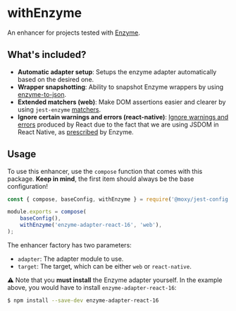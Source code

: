 # withEnzyme

An enhancer for projects tested with [Enzyme](https://github.com/airbnb/enzyme).

## What's included?

- **Automatic adapter setup**: Setups the enzyme adapter automatically based on the desired one.
- **Wrapper snapshotting**: Ability to snapshot Enzyme wrappers by using [enzyme-to-json](https://www.npmjs.com/package/enzyme-to-json).
- **Extended matchers (web)**: Make DOM assertions easier and clearer by using `jest-enzyme` [matchers](https://github.com/FormidableLabs/enzyme-matchers/tree/master/packages/jest-enzyme#assertions).
- **Ignore certain warnings and errors (react-native)**: [Ignore warnings and errors](https://github.com/enzymejs/enzyme/issues/831) produced by React due to the fact that we are using JSDOM in React Native, as [prescribed](https://enzymejs.github.io/enzyme/docs/guides/react-native.html) by Enzyme.

## Usage

To use this enhancer, use the `compose` function that comes with this package. **Keep in mind**, the first item should always be the base configuration!

```js
const { compose, baseConfig, withEnzyme } = require('@moxy/jest-config');

module.exports = compose(
    baseConfig(),
    withEnzyme('enzyme-adapter-react-16', 'web'),
);
```

The enhancer factory has two parameters:

- `adapter`: The adapter module to use.
- `target`: The target, which can be either `web` or `react-native`.

⚠️ Note that you **must install** the Enzyme adapter yourself. In the example above, you would have to install `enzyme-adapter-react-16`:

```sh
$ npm install --save-dev enzyme-adapter-react-16
```

